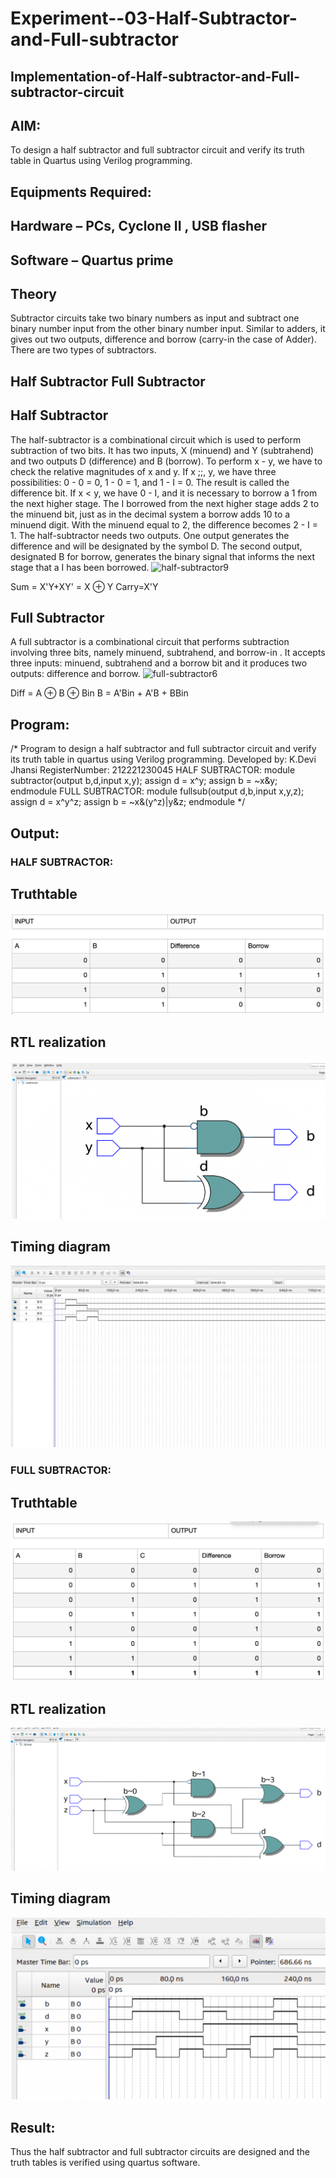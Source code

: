 # Experiment--03-Half-Subtractor-and-Full-subtractor
## Implementation-of-Half-subtractor-and-Full-subtractor-circuit
## AIM:
To design a half subtractor and full subtractor circuit and verify its truth table in Quartus using Verilog programming.

## Equipments Required:
## Hardware – PCs, Cyclone II , USB flasher
## Software – Quartus prime
## Theory
Subtractor circuits take two binary numbers as input and subtract one binary number input from the other binary number input. Similar to adders, it gives out two outputs, difference and borrow (carry-in the case of Adder). There are two types of subtractors.

## Half Subtractor Full Subtractor
## Half Subtractor
The half-subtractor is a combinational circuit which is used to perform subtraction of two bits. It has two inputs, X (minuend) and Y (subtrahend) and two outputs D (difference) and B (borrow). To perform x - y, we have to check the relative magnitudes of x and y. If x ;;, y, we have three possibilities: 0 - 0 = 0, 1 - 0 = 1, and 1 - I = 0. The result is called the difference bit. If x < y, we have 0 - I, and it is necessary to borrow a 1 from the next higher stage. The I borrowed from the next higher stage adds 2 to the minuend bit, just as in the decimal system a borrow adds 10 to a minuend digit. With the minuend equal to 2, the difference becomes 2 - I = 1. The half-subtractor needs two outputs. One output generates the difference and will be designated by the symbol D. The second output, designated B for borrow, generates the binary signal that informs the next stage that a I has been borrowed.
![half-subtractor9](https://user-images.githubusercontent.com/36288975/166112538-58c3bc7c-ee5d-4e6a-ac8d-8e8328efe27a.png)


Sum = X'Y+XY' = X ⊕ Y
Carry=X'Y

## Full Subtractor
A full subtractor is a combinational circuit that performs subtraction involving three bits, namely minuend, subtrahend, and borrow-in . It accepts three inputs: minuend, subtrahend and a borrow bit and it produces two outputs: difference and borrow. 
![full-subtractor6](https://user-images.githubusercontent.com/36288975/166112541-24c68359-3de8-4674-ae22-8272ffc385ed.png)


Diff = A ⊕ B ⊕ Bin B = A'Bin + A'B + BBin


## Program:
/*
Program to design a half subtractor and full subtractor circuit and verify its truth table in quartus using Verilog programming.
Developed by: K.Devi Jhansi
RegisterNumber:  212221230045
HALF SUBTRACTOR:
module subtractor(output b,d,input x,y);
assign d = x^y;
assign b = ~x&y;
endmodule
FULL SUBTRACTOR:
module fullsub(output d,b,input x,y,z);
assign d = x^y^z;
assign b = ~x&(y^z)|y&z;
endmodule
*/

## Output:
### HALF SUBTRACTOR:
## Truthtable
![output](output5.png)
##  RTL realization
![output](output1.png)
## Timing diagram 
![output](output2.png)
### FULL SUBTRACTOR:
## Truthtable
![output](output6.png)
## RTL realization
![output](output3.png)
## Timing diagram
![output](output4.png)
## Result:
Thus the half subtractor and full subtractor circuits are designed and the truth tables is verified using quartus software.
